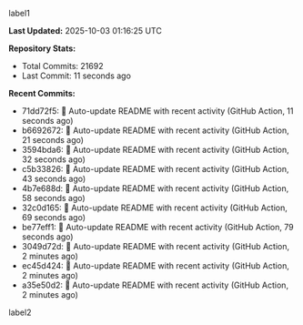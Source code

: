 
label1 
<!-- ACTIVITY_START -->
**Last Updated:** 2025-10-03 01:16:25 UTC

**Repository Stats:**
- Total Commits: 21692
- Last Commit: 11 seconds ago

**Recent Commits:**
- 71dd72f5: 🤖 Auto-update README with recent activity (GitHub Action, 11 seconds ago)
- b6692672: 🤖 Auto-update README with recent activity (GitHub Action, 21 seconds ago)
- 3594bda6: 🤖 Auto-update README with recent activity (GitHub Action, 32 seconds ago)
- c5b33826: 🤖 Auto-update README with recent activity (GitHub Action, 43 seconds ago)
- 4b7e688d: 🤖 Auto-update README with recent activity (GitHub Action, 58 seconds ago)
- 32c0d165: 🤖 Auto-update README with recent activity (GitHub Action, 69 seconds ago)
- be77eff1: 🤖 Auto-update README with recent activity (GitHub Action, 79 seconds ago)
- 3049d72d: 🤖 Auto-update README with recent activity (GitHub Action, 2 minutes ago)
- ec45d424: 🤖 Auto-update README with recent activity (GitHub Action, 2 minutes ago)
- a35e50d2: 🤖 Auto-update README with recent activity (GitHub Action, 2 minutes ago)
<!-- ACTIVITY_END -->

label2
